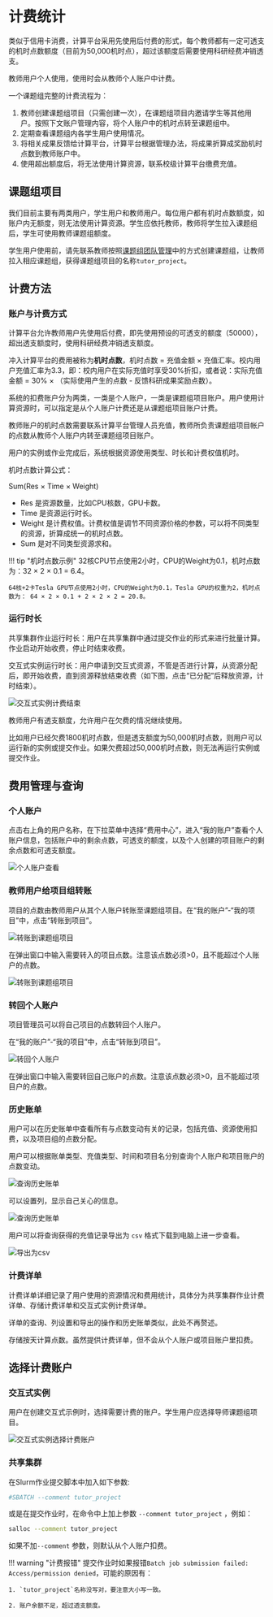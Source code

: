# 计费统计

类似于信用卡消费，计算平台采用先使用后付费的形式，每个教师都有一定可透支的机时点数额度（目前为50,000机时点），超过该额度后需要使用科研经费冲销透支。

教师用户个人使用，使用时会从教师个人账户中计费。

一个课题组完整的计费流程为：

1. 教师创建课题组项目（只需创建一次），在课题组项目内邀请学生等其他用户。按照下文账户管理内容，将个人账户中的机时点转至课题组中。
2. 定期查看课题组内各学生用户使用情况。
3. 将相关成果反馈给计算平台，计算平台根据管理办法，将成果折算成奖励机时点数到教师账户中。
4. 使用超出额度后，将无法使用计算资源，联系校级计算平台缴费充值。

## 课题组项目

我们目前主要有两类用户，学生用户和教师用户。每位用户都有机时点数额度，如账户内无额度，则无法使用计算资源。学生应依托教师，教师将学生拉入课题组后，学生可使用教师课题组额度。

学生用户使用前，请先联系教师按照[课题组团队管理](./project.md)中的方式创建课题组，让教师拉入相应课题组，获得课题组项目的名称`tutor_project`。

## 计费方法

### 账户与计费方式

计算平台允许教师用户先使用后付费，即先使用预设的可透支的额度（50000），超出透支额度时，使用科研经费冲销透支额度。

冲入计算平台的费用被称为**机时点数**，机时点数 = 充值金额 × 充值汇率。校内用户充值汇率为3.3，即：校内用户在实际充值时享受30%折扣，或者说：实际充值金额 = 30% × （实际使用产生的点数 - 反馈科研成果奖励点数）。

系统的扣费账户分为两类，一类是个人账户，一类是课题组项目账户。用户使用计算资源时，可以指定是从个人账户计费还是从课题组项目账户计费。

教师账户的机时点数需要联系计算平台管理人员充值，教师所负责课题组项目帐户的点数从教师个人账户内转至课题组项目账户。

用户的实例或作业完成后，系统根据资源使用类型、时长和计费权值机时。

机时点数计算公式：

Sum(Res × Time × Weight)

* Res 是资源数量，比如CPU核数，GPU卡数。
* Time 是资源运行时长。
* Weight 是计费权值。计费权值是调节不同资源价格的参数，可以将不同类型的资源，折算成统一的机时点数。
* Sum 是对不同类型资源求和。

!!! tip "机时点数示例"
    32核CPU节点使用2小时，CPU的Weight为0.1，机时点数为：32 × 2 × 0.1 = 6.4。

    64核+2卡Tesla GPU节点使用2小时，CPU的Weight为0.1，Tesla GPU的权重为2，机时点数为： 64 × 2 × 0.1 + 2 × 2 × 2 = 20.8。

### 运行时长

共享集群作业运行时长：用户在共享集群中通过提交作业的形式来进行批量计算。作业启动开始收费，停止时结束收费。

交互式实例运行时长：用户申请到交互式资源，不管是否进行计算，从资源分配后，即开始收费，直到资源释放结束收费（如下图，点击“已分配”后释放资源，计时结束）。

![交互式实例计费结束](../images/billing_instance_start_charge.png)

教师用户有透支额度，允许用户在欠费的情况继续使用。

比如用户已经欠费1800机时点数，但是透支额度为50,000机时点数，则用户可以运行新的实例或提交作业。如果欠费超过50,000机时点数，则无法再运行实例或提交作业。

## 费用管理与查询
### 个人账户

点击右上角的用户名称，在下拉菜单中选择“费用中心”，进入“我的账户”查看个人账户信息，包括账户中的剩余点数，可透支的额度，以及个人创建的项目账户的剩余点数和可透支额度。

![个人账户查看](../images/billing_personal_account.png)

### 教师用户给项目组转账

项目的点数由教师用户从其个人账户转账至课题组项目。在“我的账户”-“我的项目”中，点击“转账到项目”。

![转账到课题组项目](../images/billing_transfer_to_project.png)

在弹出窗口中输入需要转入的项目点数。注意该点数必须>0，且不能超过个人账户的点数。

![转账到课题组项目](../images/billing_project_point.png)

### 转回个人账户

项目管理员可以将自己项目的点数转回个人账户。

在“我的账户”-“我的项目”中，点击“转账到项目”。

![转回个人账户](../images/billing_transfer_to_personal.png)

在弹出窗口中输入需要转回自己账户的点数。注意该点数必须>0，且不能超过项目户的点数。

### 历史账单

用户可以在历史账单中查看所有与点数变动有关的记录，包括充值、资源使用扣费，以及项目组的点数分配。

用户可以根据账单类型、充值类型、时间和项目名分别查询个人账户和项目账户的点数变动。

![查询历史账单](../images/billing_history_query.png)

可以设置列，显示自己关心的信息。

![查询历史账单](../images/billing_history_column.png)

用户可以将查询获得的充值记录导出为 `csv` 格式下载到电脑上进一步查看。

![导出为csv](../images/billing_history_export.png)

### 计费详单

计费详单详细记录了用户使用的资源情况和费用统计，具体分为共享集群作业计费详单、存储计费详单和交互式实例计费详单。 

详单的查询、列设置和导出的操作和历史账单类似，此处不再赘述。

存储按天计算点数。虽然提供计费详单，但不会从个人账户或项目账户里扣费。

## 选择计费账户

### 交互式实例

用户在创建交互式示例时，选择需要计费的账户。学生用户应选择导师课题组项目。

![交互式实例选择计费账户](../images/billing_debit_account.png)

### 共享集群

在Slurm作业提交脚本中加入如下参数:

```bash
#SBATCH --comment tutor_project
```

或是在提交作业时，在命令中上加上参数 `--comment tutor_project` ，例如：

```bash
salloc --comment tutor_project 
```

如果不加`--comment` 参数，则默认从个人账户扣费。

!!! warning "计费报错"
    提交作业时如果报错`Batch job submission failed: Access/permission denied`，可能的原因有：
    
    1. `tutor_project`名称没写对，要注意大小写一致。
    
    2. 账户余额不足，超过透支额度。